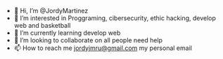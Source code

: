 - 👋 Hi, I’m @JordyMartinez
- 👀 I’m interested in Proggraming, cibersecurity, ethic hacking, develop web and basketball
- 🌱 I’m currently learning develop web
- 💞️ I’m looking to collaborate on all people need help
- 📫 How to reach me jordyjmru@gmail.com my personal email

<!---
NaoBio/NaoBio is a ✨ special ✨ repository because its `README.md` (this file) appears on your GitHub profile.
You can click the Preview link to take a look at your changes.
--->
